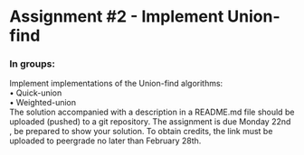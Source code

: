 # Assignment #2 - Implement Union-find

### In groups:
Implement implementations of the Union-find algorithms:  
• Quick-union  
• Weighted-union  
The solution accompanied with a description in a README.md file should
be uploaded (pushed) to a git repository. The assignment is due Monday
22nd , be prepared to show your solution. To obtain credits, the link must
be uploaded to peergrade no later than February 28th.
